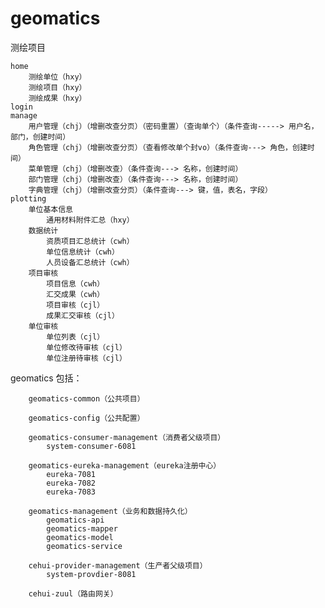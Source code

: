 # geomatics
测绘项目


	home  
		测绘单位（hxy）
		测绘项目（hxy）
		测绘成果（hxy）
	login
	manage
		用户管理（chj）（增删改查分页）（密码重置）（查询单个）（条件查询-----> 用户名，部门，创建时间）
		角色管理（chj）（增删改查分页）（查看修改单个封vo）（条件查询---> 角色，创建时间）
		菜单管理（chj）（增删改查）（条件查询---> 名称，创建时间）
		部门管理（chj）（增删改查）（条件查询---> 名称，创建时间）
		字典管理（chj）（增删改查分页）（条件查询---> 键，值，表名，字段）
	plotting
		单位基本信息
			通用材料附件汇总（hxy）
		数据统计
			资质项目汇总统计（cwh）
			单位信息统计（cwh）
			人员设备汇总统计（cwh）
		项目审核
			项目信息（cwh）
			汇交成果（cwh）
			项目审核（cjl）
			成果汇交审核（cjl）
		单位审核
			单位列表（cjl）
			单位修改待审核（cjl）
			单位注册待审核（cjl）

geomatics
	包括：

		geomatics-common（公共项目）
		
		geomatics-config（公共配置）
			
		geomatics-consumer-management（消费者父级项目）
			system-consumer-6081
			
		geomatics-eureka-management（eureka注册中心）
			eureka-7081
			eureka-7082
			eureka-7083

		geomatics-management（业务和数据持久化）
			geomatics-api
			geomatics-mapper
			geomatics-model
			geomatics-service

		cehui-provider-management（生产者父级项目）
			system-provdier-8081

		cehui-zuul（路由网关）
